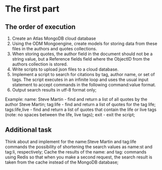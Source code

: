 # The first part

## The order of execution

1. Create an Atlas MongoDB cloud database
2. Using the ODM Mongoengine, create models for storing data from these files in the authors and quotes collections.
3. When storing quotes, the author field in the document should not be a string value, but a Reference fields field
   where the ObjectID from the authors collection is stored.
4. Write scripts to upload json files to a cloud database.
5. Implement a script to search for citations by tag, author name, or set of tags. The script executes in an infinite
   loop and uses the usual input statement to accept commands in the following command:value format.
6. Output search results in utf-8 format only;

Example:
name: Steve Martin - find and return a list of all quotes by the author Steve Martin;
tag:life - find and return a list of quotes for the tag life;
tags:life,live - find and return a list of quotes that contain the life or live tags (note: no spaces between the life,
live tags);
exit - exit the script;

## Additional task

Think about and implement for the name:Steve Martin and tag:life commands the possibility of shortening the search
values as name:st and tag:li, respectively;
Cache the results of the name: and tag: commands using Redis so that when you make a second request, the search result
is taken from the cache instead of the MongoDB database;